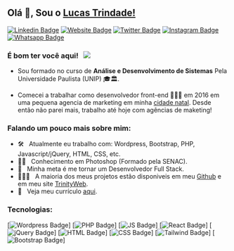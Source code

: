 ## Olá 👋, Sou o  [Lucas Trindade!](https://github.com/TrindadeBRA/)

[![Linkedin Badge](https://img.shields.io/badge/-LinkedIn-0e76a8?style=flat-square&logo=Linkedin&logoColor=white)](https://www.linkedin.com/in/trindadebra/)
[![Website Badge](https://img.shields.io/badge/Website-3b5998?style=flat-square&logo=google-chrome&logoColor=white)](https://thetrinityweb.com.br/)
[![Twitter Badge](https://img.shields.io/badge/-Twitter-00acee?style=flat-square&logo=Twitter&logoColor=white)](https://twitter.com/trindadebra)
[![Instagram Badge](https://img.shields.io/badge/-Instagram-e4405f?style=flat-square&logo=Instagram&logoColor=white)](https://instagram.com/trindadebra/)
[![Whatsapp Badge](https://img.shields.io/badge/-Whatsapp-ff?style=flat-square&logo=Whatsapp&logoColor=white)](https://wa.me/5511952498126)

### É bom ter você aqui! &nbsp; ![](https://visitor-badge.glitch.me/badge?page_id=trindadebra.trindadebra&style=flat-square&color=0088cc)

- Sou formado no curso de <b>Análise e Desenvolvimento de Sistemas</b> Pela Universidade Paulista (UNIP) 🎓🏛. 

- Comecei a trabalhar como desenvolvedor front-end 👨🏻‍💻 em 2016 em uma pequena agencia de marketing em minha <a href="https://goo.gl/maps/f3wAtBmCz9aLNokz7">cidade natal</a>. Desde então não parei mais, trabalho até hoje com agências de maketing!

<!-- [![](https://gitwar.herokuapp.com/badge?username=trindadebra&label=Gitwar%20Profile%20Score&style=for-the-badge&color=0088cc)](https://gitwar.herokuapp.com/) -->

<!-- <img align="right" height="250" width="375" alt="" src="https://raw.githubusercontent.com/iampavangandhi/iampavangandhi/master/gifs/coder.gif" /> -->

### Falando um pouco mais sobre mim:

- 🛠 &nbsp; Atualmente eu trabalho com: Wordpress, Bootstrap, PHP, Javascript/jQuery, HTML, CSS, etc.
- ✍🏻 &nbsp; Conhecimento em Photoshop (Formado pela SENAC).
- 🚀 &nbsp; Minha meta é me tornar um Desenvolvedor Full Stack.
- 👨🏻‍💻 &nbsp; A maioria dos meus projetos estão disponiveis em meu [Github](https://github.com/trindadebra) e em meu site [TrinityWeb](https://thetrinityweb.com.br/).
- 📃 &nbsp; Veja meu currículo [aqui](https://thetrinityweb.com.br/resume/).

### Tecnologias:
<!-- https://github.com/iuricode/README-template/blob/main/badges/badges.md -->
[![Wordpress Badge](https://img.shields.io/badge/WordPress-006E93?style=for-the-badge&logo=wordpress&logoColor=white)]
[![PHP Badge](https://img.shields.io/badge/PHP-777BB4?style=for-the-badge&logo=php&logoColor=white)]
[![JS Badge](https://img.shields.io/badge/JavaScript-323330?style=for-the-badge&logo=javascript&logoColor=F7DF1E)]
[![React Badge](https://img.shields.io/badge/React-20232A?style=for-the-badge&logo=react&logoColor=61DAFB)]
[![jQuery Badge](https://img.shields.io/badge/jQuery-0769AD?style=for-the-badge&logo=jquery&logoColor=white)]
[![HTML Badge](https://img.shields.io/badge/HTML5-E34F26?style=for-the-badge&logo=html5&logoColor=white)]
[![CSS Badge](https://img.shields.io/badge/CSS3-1572B6?style=for-the-badge&logo=css3&logoColor=white)]
[![Tailwind Badge](https://img.shields.io/badge/Tailwind_CSS-38B2AC?style=for-the-badge&logo=tailwind-css&logoColor=white)]
[![Bootstrap Badge](https://img.shields.io/badge/Bootstrap-563D7C?style=for-the-badge&logo=bootstrap&logoColor=white)]
